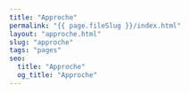 ```yaml
---
title: "Approche"
permalink: "{{ page.fileSlug }}/index.html"
layout: "approche.html"
slug: "approche"
tags: "pages"
seo:
  title: "Approche"
  og_title: "Approche"
---
```



